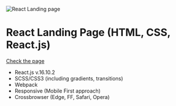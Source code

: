 ![React Landing page](http://eisenpar.com/portfolio2/assets/img/truvimons/sample.jpg)

# React Landing Page (HTML, CSS, React.js)

[Check the page](http://eisenpar.com/truvimons/)

- React.js v.16.10.2
- SCSS/CSS3 (including gradients, transitions)
- Webpack
- Responsive (Mobile First approach)
- Crossbrowser (Edge, FF, Safari, Opera)

